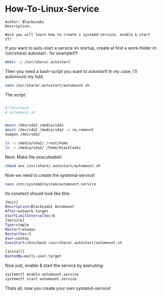 # How-To-Linux-Service

```
Author: BlackLeakz
Description:

Here you will learn how to create s systemd-service, enable & start it!

```

If you want to auto-start a service on startup, create at first a work-folder in: /usr/share/.autostart  : for example!!!!
```sh
mkdir -p /usr/share/.autostart
```

Then you need a bash-script you want to autostart!
In my case, i'll automount my hdd.

```sh
nano /usr/share/.autostart/automount.sh
```

The script:
```sh

#!/bin/bash
# automount.sh


mount /dev/sda2 /media/sda2
mount /dev/sda2 /media/sda2 -o rw,remount
swapon /dev/sda2

ln -s /media/sda2/ /root/home
ln -s /media/sda2/ /home/blackleakz
```

Next: Make file executeable!

```sh
chmod a+x /usr/share/.autostart/automount.sh

```

Now we need to create the systemd-service! 

```sh
nano /etc/systemd/system/automount.service
```
Its conetent should look like this:

```sh
[Unit]
Description=BlackLeakz Automount
After=network.target
StartLimitIntervalSec=0
[Service]
Type=simple
Restart=always
RestartSec=1
User=centos
ExecStart=/bin/bash /usr/share/.autostart/automount.sh

[Install]
WantedBy=multi-user.target
```
Now just, enable & start the service by executing:
```sh
systemctl enable automount.service
systemctl start automount.service

```

Thats all, now you create your own systemd-service!